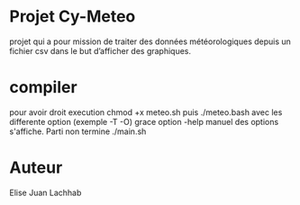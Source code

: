 #  Projet Cy-Meteo
projet qui a pour mission de traiter des données météorologiques depuis un fichier csv dans le but d’afficher des graphiques. 
# compiler
 pour avoir droit execution chmod +x meteo.sh puis ./meteo.bash avec les differente option (exemple -T -O) grace option -help manuel des options s'affiche.
 Parti non termine ./main.sh
 # Auteur
 Elise Juan Lachhab
